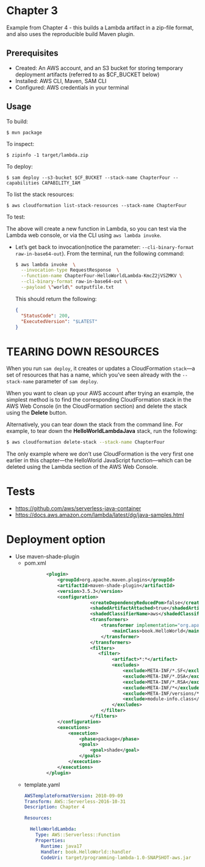 # Chapter 3

Example from Chapter 4 - this builds a Lambda artifact in a zip-file format, and also
uses the reproducible build Maven plugin.

## Prerequisites

* Created: An AWS account, and an S3 bucket for storing temporary deployment artifacts (referred to as $CF_BUCKET below)
* Installed: AWS CLI, Maven, SAM CLI
* Configured: AWS credentials in your terminal

## Usage

To build:

```
$ mvn package
```

To inspect:

```
$ zipinfo -1 target/lambda.zip
```

To deploy:

```
$ sam deploy --s3-bucket $CF_BUCKET --stack-name ChapterFour --capabilities CAPABILITY_IAM
```

To list the stack resources:
```
$ aws cloudformation list-stack-resources --stack-name ChapterFour
```

To test:

The above will create a new function in Lambda, so you can test via the Lambda web console,
or via the CLI using `aws lambda invoke`.
 
* Let’s get back to invocation(notice the parameter: `--cli-binary-format raw-in-base64-out`). From the terminal, run the following command:
  ```bash
  $ aws lambda invoke  \
    --invocation-type RequestResponse  \
    --function-name ChapterFour-HelloWorldLambda-KmcZ2jVSZMKV \
    --cli-binary-format raw-in-base64-out \
    --payload \"world\" outputfile.txt
  ```
  This should return the following:
  ```json
  {
    "StatusCode": 200,
    "ExecutedVersion": "$LATEST"
  }
  ```

# TEARING DOWN RESOURCES
When you run `sam deploy`, it creates or updates a CloudFormation `stack`—a set of resources that has a name, which you’ve seen already with the `--stack-name` parameter of `sam deploy`.

When you want to clean up your AWS account after trying an example, the simplest method is to find the corresponding CloudFormation stack in the AWS Web Console (in the CloudFormation section) and delete the stack using the **Delete** button.

Alternatively, you can tear down the stack from the command line. For example, to tear down the **HelloWorldLambdaJava** stack, run the following:
```bash
$ aws cloudformation delete-stack --stack-name ChapterFour 
```
The only example where we don’t use CloudFormation is the very first one earlier in this chapter—the HelloWorld JavaScript function—which can be deleted using the Lambda section of the AWS Web Console.

# Tests
* https://github.com/aws/serverless-java-container
* https://docs.aws.amazon.com/lambda/latest/dg/java-samples.html


# Deployment option
* Use  maven-shade-plugin
  * pom.xml
    ```xml
            <plugin>
                <groupId>org.apache.maven.plugins</groupId>
                <artifactId>maven-shade-plugin</artifactId>
                <version>3.5.3</version>
                <configuration>
                            <createDependencyReducedPom>false</createDependencyReducedPom>
                            <shadedArtifactAttached>true</shadedArtifactAttached>
                            <shadedClassifierName>aws</shadedClassifierName>
                            <transformers>
                                <transformer implementation="org.apache.maven.plugins.shade.resource.ManifestResourceTransformer">
                                    <mainClass>book.HelloWorld</mainClass>
                                </transformer>
                            </transformers> 
                            <filters>
                               <filter>
                                    <artifact>*:*</artifact>
                                    <excludes>
                                        <exclude>META-INF/*.SF</exclude>
                                        <exclude>META-INF/*.DSA</exclude>
                                        <exclude>META-INF/*.RSA</exclude>
                                        <exclude>META-INF/*</exclude>
                                        <exclude>META-INF/versions/**</exclude>
                                        <exclude>module-info.class</exclude>
                                    </excludes>
                                </filter>
                            </filters> 
                </configuration>
                <executions>
                    <execution>
                        <phase>package</phase>
                        <goals>
                            <goal>shade</goal>
                        </goals> 
                    </execution>
                </executions>
            </plugin>
    ```
  * template.yaml
    ```yaml
    AWSTemplateFormatVersion: 2010-09-09
    Transform: AWS::Serverless-2016-10-31
    Description: Chapter 4

    Resources:

      HelloWorldLambda:
        Type: AWS::Serverless::Function
        Properties:
          Runtime: java17
          Handler: book.HelloWorld::handler
          CodeUri: target/programming-lambda-1.0-SNAPSHOT-aws.jar
    ```  